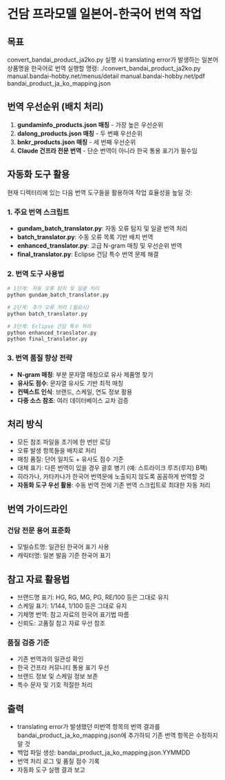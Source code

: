 # 건담 프라모델 일본어-한국어 번역 작업

## 목표
convert_bandai_product_ja2ko.py 실행 시 translating error가 발생하는 일본어 상품명을 한국어로 번역
실행할 명령: ./convert_bandai_product_ja2ko.py manual.bandai-hobby.net/menus/detail manual.bandai-hobby.net/pdf bandai_product_ja_ko_mapping.json

## 번역 우선순위 (배치 처리)
1. **gundaminfo_products.json 매칭** - 가장 높은 우선순위
2. **dalong_products.json 매칭** - 두 번째 우선순위
3. **bnkr_products.json 매칭** - 세 번째 우선순위
4. **Claude 건프라 전문 번역** - 단순 번역이 아니라 한국 통용 표기가 필수임

## 자동화 도구 활용
현재 디렉터리에 있는 다음 번역 도구들을 활용하여 작업 효율성을 높일 것:

### 1. 주요 번역 스크립트
- **gundam_batch_translator.py**: 자동 오류 탐지 및 일괄 번역 처리
- **batch_translator.py**: 수동 오류 목록 기반 배치 번역
- **enhanced_translator.py**: 고급 N-gram 매칭 및 우선순위 번역
- **final_translator.py**: Eclipse 건담 특수 번역 문제 해결

### 2. 번역 도구 사용법
```bash
# 1단계: 자동 오류 탐지 및 일괄 처리
python gundam_batch_translator.py

# 2단계: 추가 오류 처리 (필요시)
python batch_translator.py

# 3단계: Eclipse 건담 특수 처리
python enhanced_translator.py
python final_translator.py
```

### 3. 번역 품질 향상 전략
- **N-gram 매칭**: 부분 문자열 매칭으로 유사 제품명 찾기
- **유사도 점수**: 문자열 유사도 기반 최적 매칭
- **컨텍스트 인식**: 브랜드, 스케일, 연도 정보 활용
- **다중 소스 참조**: 여러 데이터베이스 교차 검증

## 처리 방식
- 모든 참조 파일을 초기에 한 번만 로딩
- 오류 발생 항목들을 배치로 처리
- 매칭 품질: 단어 일치도 + 유사도 점수 기준
- 대체 표기: 다른 번역이 있을 경우 괄호 병기 (예: 스트라이크 루즈(루지) B팩)
- 히라가나, 카타카나가 한국어 번역문에 노출되지 않도록 꼼꼼하게 번역할 것
- **자동화 도구 우선 활용**: 수동 번역 전에 기존 번역 스크립트로 최대한 자동 처리

## 번역 가이드라인
### 건담 전문 용어 표준화
- 모빌슈트명: 일관된 한국어 표기 사용
- 캐릭터명: 일본 발음 기준 한국어 표기

## 참고 자료 활용법
- 브랜드명 표기: HG, RG, MG, PG, RE/100 등은 그대로 유지
- 스케일 표기: 1/144, 1/100 등은 그대로 유지
- 기체명 번역: 참고 자료의 한국어 표기법 따름
- 신뢰도: 고품질 참고 자료 우선 참조

### 품질 검증 기준
- 기존 번역과의 일관성 확인
- 한국 건프라 커뮤니티 통용 표기 우선
- 브랜드 정보 및 스케일 정보 보존
- 특수 문자 및 기호 적절한 처리

## 출력
- translating error가 발생했던 미번역 항목의 번역 결과를 bandai_product_ja_ko_mapping.json에 추가하되 기존 번역 항목은 수정하지 말 것
- 백업 파일 생성: bandai_product_ja_ko_mapping.json.YYMMDD
- 번역 처리 로그 및 품질 점수 기록
- 자동화 도구 실행 결과 보고



